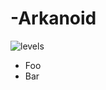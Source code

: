 # -Arkanoid
![levels](https://user-images.githubusercontent.com/92430368/182669623-f9cafd7d-552d-4ce7-bbdd-8a4f9c0119f9.png)
<ul>
  <li>Foo</li>
  <li id="bar">Bar</li>
</ul>
